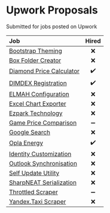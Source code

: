 # Upwork Proposals
Submitted for jobs posted on Upwork

|Job|Hired|
|:--|:---:|
|[Bootstrap Theming](BootstrapTheming)|:x:|
|[Box Folder Creator](BoxFolderCreator)|:x:|
|[Diamond Price Calculator](DiamondPriceCalculator)|:heavy_check_mark:|
|[DIMDEX Registration](DimdexRegistration)|:heavy_check_mark:|
|[ELMAH Configuration](ElmahConfiguration)|:x:|
|[Excel Chart Exporter](EzparkTechnology)|:x:|
|[Ezpark Technology](EzparkTechnology)|:x:|
|[Game Price Comparison](GamePriceComparison)|:heavy_minus_sign:|
|[Google Search](GoogleSearch)|:x:|
|[Opla Energy](OplaEnergy)|:heavy_check_mark:|
|[Identity Customization](IdentityCustomization)|:x:|
|[Outlook Synchronisation](OutlookSynchronisation)|:x:|
|[Self Update Utility](SelfUpdateUtility)|:x:|
|[SharpNEAT Serialization](SharpNeatSerialization)|:x:|
|[Throttled Scraper](ThrottledScraper)|:heavy_minus_sign:|
|[Yandex.Taxi Scraper](YandexTaxiScraper)|:x:|
